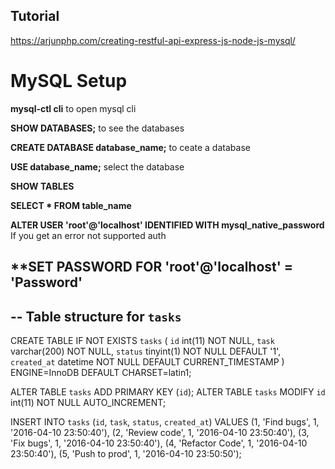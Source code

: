 ## Tutorial

https://arjunphp.com/creating-restful-api-express-js-node-js-mysql/

# MySQL Setup

**mysql-ctl cli** to open mysql cli

**SHOW DATABASES;** to see the databases

**CREATE DATABASE database_name;** to ceate a database

**USE database_name;** select the database

**SHOW TABLES**

**SELECT * FROM table_name**

**ALTER USER 'root'@'localhost' IDENTIFIED WITH mysql_native_password** If you get an error not supported auth 

**SET PASSWORD FOR 'root'@'localhost' = 'Password'
-- 
-- Table structure for `tasks`
-- 
CREATE TABLE IF NOT EXISTS `tasks` (
  `id` int(11) NOT NULL,
  `task` varchar(200) NOT NULL,
  `status` tinyint(1) NOT NULL DEFAULT '1',
  `created_at` datetime NOT NULL DEFAULT CURRENT_TIMESTAMP
) ENGINE=InnoDB DEFAULT CHARSET=latin1;
 
ALTER TABLE `tasks` ADD PRIMARY KEY (`id`);
ALTER TABLE `tasks` MODIFY `id` int(11) NOT NULL AUTO_INCREMENT;


INSERT INTO `tasks` (`id`, `task`, `status`, `created_at`) VALUES
(1, 'Find bugs', 1, '2016-04-10 23:50:40'),
(2, 'Review code', 1, '2016-04-10 23:50:40'),
(3, 'Fix bugs', 1, '2016-04-10 23:50:40'),
(4, 'Refactor Code', 1, '2016-04-10 23:50:40'),
(5, 'Push to prod', 1, '2016-04-10 23:50:50');